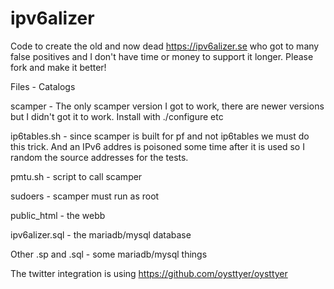 # ipv6alizer
Code to create the old and now dead https://ipv6alizer.se who got to many false positives and I don't have time or money to support it longer. Please fork and make it better!

Files - Catalogs

scamper - The only scamper version I got to work, there are newer versions but I didn't got it to work. Install with ./configure etc

ip6tables.sh - since scamper is built for pf and not ip6tables we must do this trick. And an IPv6 addres is poisoned some time after it is used so I random the source addresses for the tests.

pmtu.sh - script to call scamper 

sudoers - scamper must run as root

public_html - the webb

ipv6alizer.sql - the mariadb/mysql database

Other .sp and .sql - some mariadb/mysql things

The twitter integration is using https://github.com/oysttyer/oysttyer 
